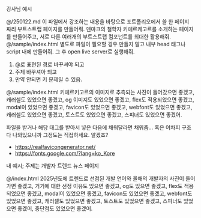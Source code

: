 강사님 예시

@/250122.md 이 파일에서 강조하는 내용을 바탕으로 포트폴리오에서 쓸 한 페이지 짜리 부트스트랩 페이지를 만들어줘. 덴마크의 철학자 키에르케고르를 소개하는 페이지를 만들어주고, 서로 다른 여러개의 부트스트랩 컴포넌트를 최대한 활용해줘. @/sample/index.html 별도로 파일이 필요할 경우 만들지 말고 내부 head 태그나 script 내에 만들어줘. 그 후 open live server로 실행해줘.

1. @로 표현된 경로 바꾸셔야 되고
2. 주제 바꾸셔아 되고
3. 만약 안되면 키 문제일 수 있음.

@/sample/index.html 키에르키고르의 이미지로 추측되는 사진이 들어갔으면 좋겠고, 캐러셀도 있었으면 좋겠고, og 이미지도 있었으면 좋겠고, flex도 적용되었으면 좋겠고, modal이 있었으면 좋겠고, favicon도 있었으면 좋겠고, webfont도 있었으면 좋겠고, 캐러셀도 있었으면 좋겠고, 토스트도 있었으면 좋겠고, 스피너도 있었으면 좋겠어.

파일을 받거나 해당 태그를 받아서 넣은 다음에 채워달라면 채워줌... 혹은 어차피 구조다 나와있으니까
그정도는 직접하세요. 알겠죠?

- https://realfavicongenerator.net/
- https://fonts.google.com/?lang=ko_Kore

내 예시;
주제는 개발자 트렌드 뉴스 페이지

@/index.html 2025년도에 트렌드로 선점된 개발 언어와 올해의 개발자의 사진이 들어가면 좋겠고, 거기에 대한 선정 이유도 있으면 좋겠고, og도 있으면 좋겠고, flex도 적용되었으면 좋겠고, modal이 있었으면 좋겠고, favicon도 있었으면 좋겠고, webfont도 있었으면 좋겠고, 캐러셀도 있었으면 좋겠고, 토스트도 있었으면 좋겠고, 스피너도 있었으면 좋겠어, 중단점도 있었으면 좋겠어.
